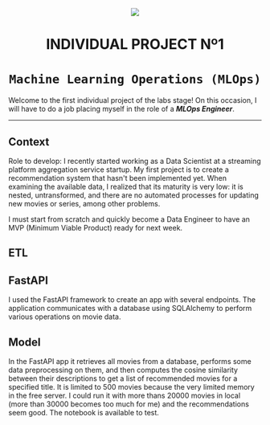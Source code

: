 <p align=center><img src=https://d31uz8lwfmyn8g.cloudfront.net/Assets/logo-henry-white-lg.png><p>

# <h1 align=center> **INDIVIDUAL PROJECT Nº1** </h1>

# <h1 align=center>**`Machine Learning Operations (MLOps)`**</h1>

Welcome to the first individual project of the labs stage! On this occasion, I will have to do a job placing myself in the role of a ***MLOps Engineer***.

<hr>  

## Context

Role to develop:
I recently started working as a Data Scientist at a streaming platform aggregation service startup. My first project is to create a recommendation system that hasn't been implemented yet. When examining the available data, I realized that its maturity is very low: it is nested, untransformed, and there are no automated processes for updating new movies or series, among other problems.

I must start from scratch and quickly become a Data Engineer to have an MVP (Minimum Viable Product) ready for next week.

## ETL



## FastAPI

I used the FastAPI framework to create an app with several endpoints. The application communicates with a database using SQLAlchemy to perform various operations on movie data.

## Model

In the FastAPI app it retrieves all movies from a database, performs some data preprocessing on them, and then computes the cosine similarity between their descriptions to get a list of recommended movies for a specified title. It is limited to 500 movies because the very limited memory in the free server.
I could run it with more thans 20000 movies in local (more than 30000 becomes too much for me) and the recommendations seem good. The notebook is available to test.
